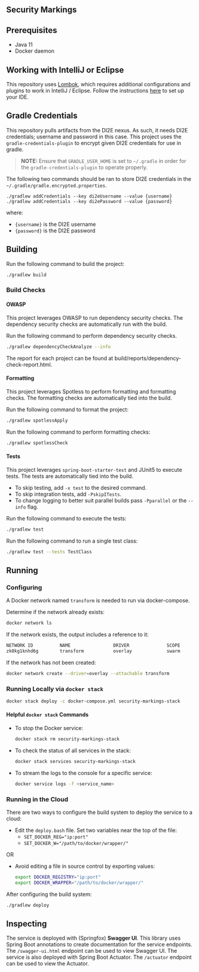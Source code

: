 ## Security Markings

## Prerequisites
* Java 11
* Docker daemon

## Working with IntelliJ or Eclipse
This repository uses [Lombok](https://projectlombok.org/), which requires additional configurations and plugins to work in IntelliJ / Eclipse.
Follow the instructions [here](https://www.baeldung.com/lombok-ide) to set up your IDE.

## Gradle Credentials
This repository pulls artifacts from the DI2E nexus.
As such, it needs DI2E credentials; username and password in this case.
This project uses the `gradle-credentials-plugin` to encrypt given DI2E credentials for use in gradle.

> **NOTE:** Ensure that `GRADLE_USER_HOME` is set to `~/.gradle` in order for the `gradle-credentials-plugin` to operate properly.

The following two commands should be ran to store DI2E credentials in the `~/.gradle/gradle.encrypted.properties`.
```
./gradlew addCredentials --key di2eUsername --value {username}
./gradlew addCredentials --key di2ePassword --value {password}
```
where:
- `{username}` is the DI2E username
- `{password}` is the DI2E password

## Building
Run the following command to build the project:
```bash
./gradlew build
```

### Build Checks

#### OWASP
This project leverages OWASP to run dependency security checks.
The dependency security checks are automatically run with the build.

Run the following command to perform dependency security checks.
```bash
./gradlew dependencyCheckAnalyze --info
```
The report for each project can be found at build/reports/dependency-check-report.html.

#### Formatting
This project leverages Spotless to perform formatting and formatting checks.
The formatting checks are automatically tied into the build.

Run the following command to format the project:
```bash
./gradlew spotlessApply
```

Run the following command to perform formatting checks:
```bash
./gradlew spotlessCheck
```

#### Tests
This project leverages `spring-boot-starter-test` and JUnit5 to execute tests.
The tests are automatically tied into the build.

* To skip testing, add `-x test` to the desired command.
* To skip integration tests, add `-PskipITests`.
* To change logging to better suit parallel builds pass `-Pparallel` or the `--info` flag.

Run the following command to execute the tests:
```bash
./gradlew test
```

Run the following command to run a single test class:
```bash
./gradlew test --tests TestClass
```

## Running
### Configuring
A Docker network named `transform` is needed to run via docker-compose.

Determine if the network already exists:
```bash
docker network ls
```
If the network exists, the output includes a reference to it:
```bash
NETWORK ID          NAME                DRIVER              SCOPE
zk0kg1knhd6g        transform           overlay             swarm
```
If the network has not been created:
```bash
docker network create --driver=overlay --attachable transform
```

### Running Locally via `docker stack`
```bash
docker stack deploy -c docker-compose.yml security-markings-stack
```

#### Helpful `docker stack` Commands
* To stop the Docker service:
    ```bash
    docker stack rm security-markings-stack
    ```
* To check the status of all services in the stack:
    ```bash
    docker stack services security-markings-stack
    ```
* To stream the logs to the console for a specific service:
    ```bash
    docker service logs -f <service_name>
    ```

### Running in the Cloud
There are two ways to configure the build system to deploy the service to a cloud:
- Edit the `deploy.bash` file. Set two variables near the top of the file:
  - `SET_DOCKER_REG="ip:port"`
  - `SET_DOCKER_W="/path/to/docker/wrapper/"`

OR

- Avoid editing a file in source control by exporting values:
    ```bash
    export DOCKER_REGISTRY="ip:port"
    export DOCKER_WRAPPER="/path/to/docker/wrapper/"
    ```

After configuring the build system:
```bash
./gradlew deploy
```

## Inspecting
The service is deployed with (Springfox) **Swagger UI**.
This library uses Spring Boot annotations to create documentation for the service endpoints.
The `/swagger-ui.html` endpoint can be used to view Swagger UI.
The service is also deployed with Spring Boot Actuator.
The `/actuator` endpoint can be used to view the Actuator.
